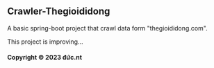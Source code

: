 ## Crawler-Thegioididong
A basic spring-boot project that crawl data form "thegioididong.com". 

This project is improving...

#### Copyright &#169; 2023 đức.nt
